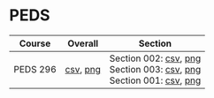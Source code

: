# PEDS

| Course | Overall | Section |
| ------ | ------- | ------- |
| PEDS 296 | [csv](https://github.com/UCSD-Historical-Enrollment-Data/2024Spring/blob/main/overall/PEDS%20296.csv), [png](https://raw.githubusercontent.com/UCSD-Historical-Enrollment-Data/2024Spring/main/plot_overall/PEDS%20296.png) | Section 002: [csv](https://github.com/UCSD-Historical-Enrollment-Data/2024Spring/blob/main/section/PEDS%20296_002.csv), [png](https://raw.githubusercontent.com/UCSD-Historical-Enrollment-Data/2024Spring/main/plot_section/PEDS%20296_002.png)<br>Section 003: [csv](https://github.com/UCSD-Historical-Enrollment-Data/2024Spring/blob/main/section/PEDS%20296_003.csv), [png](https://raw.githubusercontent.com/UCSD-Historical-Enrollment-Data/2024Spring/main/plot_section/PEDS%20296_003.png)<br>Section 001: [csv](https://github.com/UCSD-Historical-Enrollment-Data/2024Spring/blob/main/section/PEDS%20296_001.csv), [png](https://raw.githubusercontent.com/UCSD-Historical-Enrollment-Data/2024Spring/main/plot_section/PEDS%20296_001.png) |
